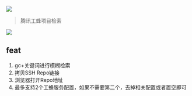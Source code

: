 [![](https://img.shields.io/badge/version-v0.5-green)](./Git%20Code.alfredworkflow)
 > 腾讯工蜂项目检索
 
![](./screenshot.gif)

## feat
1. gc+关键词进行模糊检索
2. 拷贝SSH Repo链接
3. 浏览器打开Repo地址
4. 最多支持2个工蜂服务配置，如果不需要第二个，去掉相关配置或者置空即可

